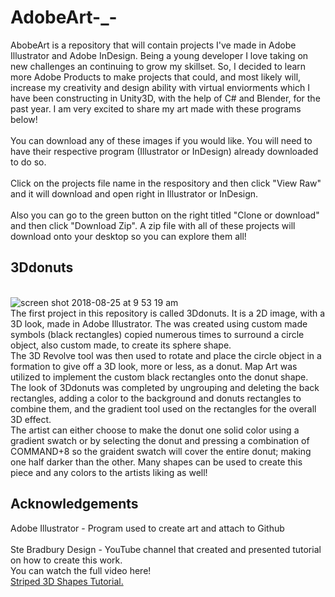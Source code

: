 # AdobeArt-_-
AbobeArt is a repository that will contain projects I've made in Adobe Illustrator and Adobe InDesign. Being a young developer I love taking on new challenges an continuing to grow my skillset. So, I decided to learn more Adobe Products to make projects that could, and most likely will, increase my creativity and design ability with virtual enviorments which I have been constructing in Unity3D, with the help of C# and Blender, for the past year. I am very excited to share my art made with these programs below!
<br />
<br /> You can download any of these images if you would like. You will need to have their respective program (Illustrator or InDesign) already downloaded to do so.
<br />
<br /> Click on the projects file name in the respository and then click "View Raw" and it will download and open right in Illustrator or InDesign.
<br />
<br /> Also you can go to the green button on the right titled "Clone or download" and then click "Download Zip". A zip file with all of these projects will download onto your desktop so you can explore them all!
## 3Ddonuts
<br /> ![screen shot 2018-08-25 at 9 53 19 am](https://user-images.githubusercontent.com/35173600/44618902-c0c64400-a84c-11e8-9cc8-6345aa4795fd.png)
<br /> The first project in this repository is called 3Ddonuts. It is a 2D image, with a 3D look, made in Adobe Illustrator. The was created using custom made symbols (black rectangles) copied numerous times to surround a circle object, also custom made, to create its sphere shape. 
<br /> The 3D Revolve tool was then used to rotate and place the circle object in a formation to give off a 3D look, more or less, as a donut. Map Art was utilized to implement the custom black rectangles onto the donut shape.
<br /> The look of 3Ddonuts was completed by ungrouping and deleting the back rectangles, adding a color to the background and donuts rectangles to combine them, and the gradient tool used on the rectangles for the overall 3D effect.
<br /> The artist can either choose to make the donut one solid color using a gradient swatch or by selecting the donut and pressing a combination of COMMAND+8 so the graident swatch will cover the entire donut; making one half darker than the other. Many shapes can be used to create this piece and any colors to the artists liking as well!
## Acknowledgements
Adobe Illustrator - Program used to create art and attach to Github
<br />
<br /> Ste Bradbury Design - YouTube channel that created and presented tutorial on how to create this work.
<br /> You can watch the full video here!
<br /> [Striped 3D Shapes Tutorial.](https://www.youtube.com/watch?v=hmzlNvqziVI "YouTube")

